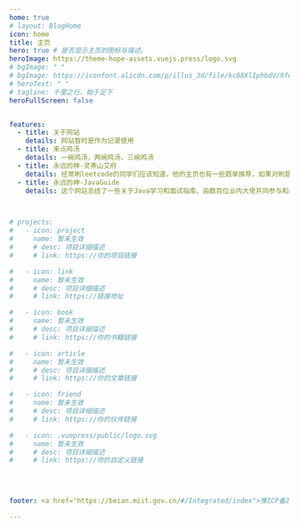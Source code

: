 ```yaml
---
home: true
# layout: BlogHome
icon: home
title: 主页
hero: true # 是否显示主页的图标与描述。
heroImage: https://theme-hope-assets.vuejs.press/logo.svg
# bgImage: " "
# bgImage: https://iconfont.alicdn.com/p/illus_3d/file/kc08XlIphbdV/9fcd1e78-6106-40ee-94b3-a798ca097c13.png
# heroText: " "
# tagline: 千里之行，始于足下
heroFullScreen: false


features:
  - title: 关于网站
    details: 网站暂时是作为记录使用
  - title: 来点鸡汤
    details: 一碗鸡汤，两碗鸡汤，三碗鸡汤
  - title: 永远的神-灵茶山艾府
    details: 经常刷leetcode的同学们应该知道，他的主页也有一些题单推荐，如果对刷题计划迷茫的可以跟着他的题单刷题。
  - title: 永远的神-JavaGuide
    details: 这个网站总结了一些关于Java学习和面试指南，由数百位业内大佬共同参与和维护的，是一个不错的查漏补缺的网站。



# projects:
#   - icon: project
#     name: 暂未生效
#     # desc: 项目详细描述
#     # link: https://你的项目链接

#   - icon: link
#     name: 暂未生效
#     # desc: 项目详细描述
#     # link: https://链接地址

#   - icon: book
#     name: 暂未生效
#     # desc: 项目详细描述
#     # link: https://你的书籍链接

#   - icon: article
#     name: 暂未生效
#     # desc: 项目详细描述
#     # link: https://你的文章链接

#   - icon: friend
#     name: 暂未生效
#     # desc: 项目详细描述
#     # link: https://你的伙伴链接

#   - icon: .vuepress/public/logo.svg
#     name: 暂未生效
#     # desc: 项目详细描述
#     # link: https://你的自定义链接

    
  

footer: <a href="https://beian.miit.gov.cn/#/Integrated/index">豫ICP备2024079032号-1 | </a> <a href="https://vuepress-theme-hope.github.io/v2/zh/">博客主题：VuePress Theme Hope</a> 

---
```


<!-- 这是一个博客主页的案例。

要使用此布局，你应该在页面前端设置 `layout: BlogHome` 和 `home: true`。

相关配置文档请见 [博客主页](https://theme-hope.vuejs.press/zh/guide/blog/home.html)。 -->
